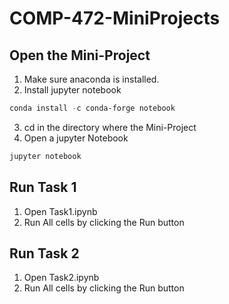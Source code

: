 # COMP-472-MiniProjects

## Open the Mini-Project
1. Make sure anaconda is installed.
2. Install jupyter notebook
```powershell
conda install -c conda-forge notebook 
```
3. cd in the directory where the Mini-Project
4. Open a jupyter Notebook
```powershell
jupyter notebook
```

## Run Task 1
1. Open Task1.ipynb
2. Run All cells by clicking the Run button

## Run Task 2
1. Open Task2.ipynb
2. Run All cells by clicking the Run button
 
